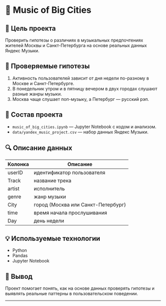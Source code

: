 # 🎵 Music of Big Cities

## 📌 Цель проекта

Проверить гипотезы о различиях в музыкальных предпочтениях жителей Москвы и Санкт-Петербурга на основе реальных данных Яндекс Музыки.

## 🧪 Проверяемые гипотезы

1. Активность пользователей зависит от дня недели по-разному в Москве и Санкт-Петербурге.
2. В понедельник утром и в пятницу вечером в двух городах слушают разные жанры музыки.
3. Москва чаще слушает поп-музыку, а Петербург — русский рэп.

## 📁 Состав проекта

- `music_of_big_cities.ipynb` — Jupyter Notebook с кодом и анализом.
- `data/yandex_music_project.csv` — набор данных Яндекс Музыки.

## 🔍 Описание данных

| Колонка    | Описание                          |
|------------|-----------------------------------|
| userID     | идентификатор пользователя        |
| Track      | название трека                    |
| artist     | исполнитель                       |
| genre      | жанр музыки                       |
| City       | город (Москва или Санкт-Петербург)|
| time       | время начала прослушивания        |
| Day        | день недели                       |

## 💡 Используемые технологии

- Python
- Pandas
- Jupyter Notebook

## 🧠 Вывод

Проект помогает понять, как на основе данных проверять гипотезы и выявлять реальные паттерны в пользовательском поведении.

---
